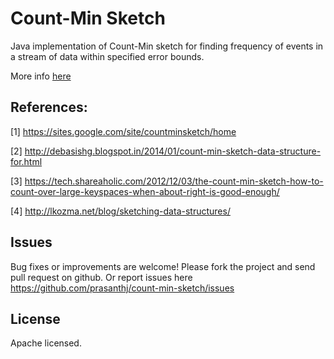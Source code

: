 Count-Min Sketch
================

Java implementation of Count-Min sketch for finding frequency of events in a stream of data within specified error bounds.

More info [here]

References:
-----------
[1] https://sites.google.com/site/countminsketch/home

[2] http://debasishg.blogspot.in/2014/01/count-min-sketch-data-structure-for.html

[3] https://tech.shareaholic.com/2012/12/03/the-count-min-sketch-how-to-count-over-large-keyspaces-when-about-right-is-good-enough/

[4] http://lkozma.net/blog/sketching-data-structures/

Issues
------
Bug fixes or improvements are welcome! Please fork the project and send pull request on github. Or report issues here https://github.com/prasanthj/count-min-sketch/issues


License
-------

Apache licensed.

[here]:https://github.com/prasanthj/count-min-sketch/blob/master/src/main/java/com/github/prasanthj/cmsketch/CountMinSketch.java
